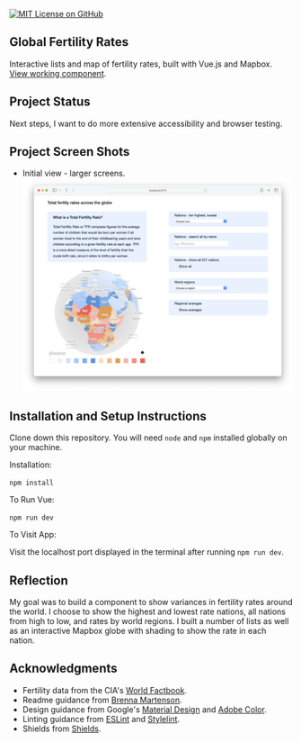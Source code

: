 [![MIT License on GitHub](https://img.shields.io/github/license/seankelliher/global-fertility-rates?style=flat-square)](/LICENSE.txt)
## Global Fertility Rates

Interactive lists and map of fertility rates, built with Vue.js and Mapbox. [View working component](https://sean-kelliher-global-fertility-rates.netlify.app).

## Project Status

Next steps, I want to do more extensive accessibility and browser testing.

## Project Screen Shots

* Initial view - larger screens.
![screen shot of project](/screenshots/global-fertility-rates-screenshot1.png?s=600)

## Installation and Setup Instructions

Clone down this repository. You will need `node` and `npm` installed globally on your machine.

Installation:

`npm install`  

To Run Vue:

`npm run dev`   

To Visit App:

Visit the localhost port displayed in the terminal after running `npm run dev`.

## Reflection

My goal was to build a component to show variances in fertility rates around the world. I choose to show the highest and lowest rate nations, all nations from high to low, and rates by world regions. I built a number of lists as well as an interactive Mapbox globe with shading to show the rate in each nation.

## Acknowledgments

* Fertility data from the CIA's [World Factbook](https://www.cia.gov/the-world-factbook/field/total-fertility-rate/country-comparison/).
* Readme guidance from [Brenna Martenson](https://gist.github.com/martensonbj/6bf2ec2ed55f5be723415ea73c4557c4).
* Design guidance from Google's [Material Design](https://material.io/design) and [Adobe Color](https://color.adobe.com/trends).
* Linting guidance from [ESLint](https://eslint.org) and [Stylelint](https://stylelint.io).
* Shields from [Shields](https://shields.io).
